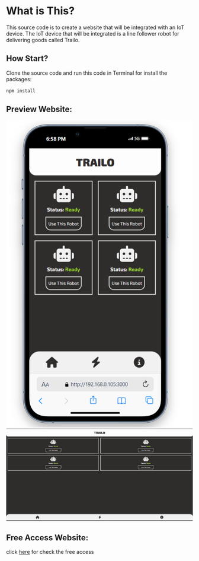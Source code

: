 # What is This?

This source code is to create a website that will be integrated with an IoT
device. The IoT device that will be integrated is a line follower robot for
delivering goods called Trailo.

## How Start?

Clone the source code and run this code in Terminal for install the packages:

```css
npm install
```

## Preview Website:

![phone_preview](</_preview/Screenshot 2025-03-05 185819.png>)
![desktop_preview](</_preview/Screenshot 2025-03-05 185751.png>)

## Free Access Website:

click [here](https://google.com) for check the free access
